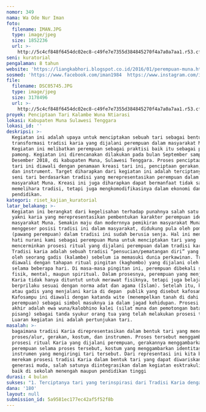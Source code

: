 ```yaml
---
nomor: 349
nama: Wa Ode Nur Iman
foto:
  filename: IMAN.JPG
  type: image/jpeg
  size: 1852236
  url: >-
    http://5c4cf848f6454dc02ec8-c49fe7e7355d384845270f4a7a0a7aa1.r53.cf2.rackcdn.com/c7b6bac4-cea7-4ecf-9cfa-f3adb3069181/IMAN.JPG
seni: kuratorial
pengalaman: 8 tahun
website: 'https://liangkabhori.blogspot.co.id/2016/01/perempuan-muna.html  '
sosmed: 'https://www.facebook.com/iman1984  https://www.instagram.com/imanandakara/'
file:
  filename: DSC05745.JPG
  type: image/jpeg
  size: 3178496
  url: >-
    http://5c4cf848f6454dc02ec8-c49fe7e7355d384845270f4a7a0a7aa1.r53.cf2.rackcdn.com/e45abf63-5b92-4757-9c84-af073a231ca0/DSC05745.JPG
proyek: Penciptaan Tari Kalambe Wuna Ntiarasi
lokasi: Kabupaten Muna Sulawesi Tenggara
lokasi_id: ''
deskripsi: >-
  Kegiatan ini adalah upaya untuk menciptakan sebuah tari sebagai bentuk
  transformasi tradisi karia yang dijalani perempuan dalam masyarakat Muna.
  Kegiatan ini melibatkan perempuan sebagai praktisi baik itu sebagai penari dan
  pamong. Kegiatan ini direncanakan dilakukan pada bulan September sampai dengan
  Desember 2018, di kabupaten Muna, Sulawesi Tenggara. Proses penciptaan kreasi
  tari ini diawali dengan penamaan kreasi tari ini, penciptaan gerakan, kostum,
  dan instrument. Target diharapkan dari kegiatan ini adalah terciptanya kreasi
  seni tari berdasarkan tradisi yang merepresentasikan perempuan dalam
  masyarakat Muna. Kreasi ini juga diharapkan dapat bermanfaat tidak saja dalam
  memelihara tradisi, tetapi juga mengkomodifikasinya dalam ekonomi dan
  pendidikan.  
kategori: riset_kajian_kuratorial
latar_belakang: >-
  Kegiatan ini berangkat dari kegelisahan terhadap punahnya salah satu tradisi,
  yakni karia yang merepresentasikan pembentukan karakter perempuan ideal dalam
  masyarakat Muna. Semakin maju dan modernnya pemikiran masyarakat Muna semakin
  menggeser posisi tradisi ini dalam masyarakat, didukung pula oleh pomantoto
  (pawang perempuan) dalam tradisi ini sudah berusia senja. Hal ini menggugah
  hati nurani kami sebagai perempuan Muna untuk menciptakan tari yang
  mencerminkan prosesi ritual yang dijalani perempuan dalam tradisi karia.
  Tradisi karia adalah sebuah tradisi “pensucian/pematangan diri” yang dijalani
  oleh seorang gadis (kalambe) sebelum ia memasuki dunia perkawinan. Tradisi ini
  diawali dengan tahapan ritual pingitan (kaghombo) yang dijalani oleh perempuan
  selama beberapa hari. Di masa-masa pingitan ini, perempuan dibekali secara
  fisik, mental, maupun spiritual. Dalam prosesnya, perempuan yang menjalani
  Karia tidak hanya dituntut untuk merawat fisiknya, tetapi juga belajar
  berprilaku sesuai dengan norma adat dan agama (Islam). Setelah itu, kalambe
  atau gadis yang menjalani karia di depan  publik yang disebut kafosampu.
  Kafosampu ini diawali dengan katanda wite (menempelkan tanah di dahi
  perempuan) sebagai simbol masuknya ia dalam jagad kehidupan. Prosesi paling
  akhir adalah ewa wuna/kalobhino kalei (silat muna dan pemotongan batang
  pisang) sebagai tanda syukur orang tua yang telah melakukan prosesi tersebut.
  Luaran kegiatan ini adalah pertunjukan tari.
masalah: >-
  bagaimana tradisi Karia direpresentasikan dalam bentuk tari yang mencakup
  proses/alur, gerakan, kostum, dan instrumen. Proses tersebut menggambarkan
  prosesi ritual Karia yang dijalani perempuan, gerakannya menggambarkan laku
  perempuan selama proses tersebut, kostum yang menggambarkan identitas serta
  instrumen yang mengiringi tari tersebut. Dari representasi ini kita bisa
  merekam prosesi tradisi Karia dalam bentuk tari yang dapat diwariskan kepada
  generasi muda, salah satunya diintegrasikan dalam kegiatan esktrakulikuler
  baik di sekolah menengah maupun pendidikan tinggi  
durasi: 4 bulan
sukses: "1. Terciptanya tari yang terinspirasi dari Tradisi Karia dengan judul Kalambe Ntiarasi\r\n2. Terlaksana dan terpublikasinya pertunjukan Tari Kalambe Ntiarasi\r\n3. Lahirnya Pomantoto-pomantoto/pawang perempuan yang baru sebagai generasi penerus dan pelaku utama dalam tradisi karia\r\n"
dana: '180'
layout: null
submission_id: 5a9581ec177ec42af5f52f8b
---
```

